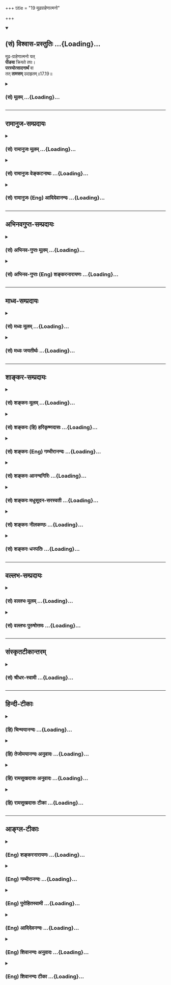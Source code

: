 +++
title = "19 मूढग्राहेणात्मनो"

+++
<div class="js_include" newlevelforh1="2" title="(सं) विश्वास-प्रस्तुतिः" unfilled url="/mahAbhAratam/shlokashaH/06-bhIShma-parva/03-bhagavad-gItA-parva/saMskRtam/vishvAsa-prastutiH/17_shraddhA-traya-vibhA/19_mUDhagrAheNAtmano.md">
<details open><summary><h2>(सं) विश्वास-प्रस्तुतिः ...{Loading}...</h2></summary>

मूढ-ग्राहेणात्मनो यत्  
**पीडया** क्रियते तपः।  
**परस्योत्सादनार्थं** वा  
तत् **तामसम्** उदाहृतम्॥17.19॥
</details>
</div>
<div class="js_include collapsed" newlevelforh1="3" title="(सं) मूलम्" unfilled url="/mahAbhAratam/shlokashaH/06-bhIShma-parva/03-bhagavad-gItA-parva/saMskRtam/mUlam/17_shraddhA-traya-vibhA/19_mUDhagrAheNAtmano.md">
<details><summary><h3>(सं) मूलम् ...{Loading}...</h3></summary>

मूढग्राहेणात्मनो यत्पीडया क्रियते तपः।  
परस्योत्सादनार्थं वा तत्तामसमुदाहृतम्।।17.19।।
</details>
</div>


_________________
## रामानुज-सम्प्रदायः
<div class="js_include collapsed" newlevelforh1="3" title="(सं) रामानुजः मूलम्" unfilled url="/mahAbhAratam/shlokashaH/06-bhIShma-parva/03-bhagavad-gItA-parva/saMskRtam/rAmAnujaH/mUlam/17_shraddhA-traya-vibhA/19_mUDhagrAheNAtmano.md">
<details><summary><h3>(सं) रामानुजः मूलम् ...{Loading}...</h3></summary>

।।17.19।। मूढाः -- अविवेकिनः **मूढग्राहेण** मूढैः कृतेन अभिनिविशेन आत्मनः
शक्त्यादिकम् अपरीक्ष्य आत्म**पीडया यत् तपः क्रियते परस्य उत्सादनार्थं**
च यत् तपः क्रियते; तत् **तामसम् उदाहृतम्।**

</details>
</div>
<div class="js_include collapsed" newlevelforh1="3" title="(सं) रामानुजः वेङ्कटनाथः" unfilled url="/mahAbhAratam/shlokashaH/06-bhIShma-parva/03-bhagavad-gItA-parva/saMskRtam/rAmAnujaH/venkaTanAthaH/17_shraddhA-traya-vibhA/19_mUDhagrAheNAtmano.md">
<details><summary><h3>(सं) रामानुजः वेङ्कटनाथः ...{Loading}...</h3></summary>

  
  
।।17.19।। अहितप्रवृत्तिहेतुभूतमूढत्वमहितेष्वेव हितत्वभ्रम
इत्यभिप्रायेणाऽऽह -- अविवेकिन इति। मूढानामभिनिवेशेनेति समासार्थः। तत्र
कर्तरि षष्ठीति सुव्यक्त्यर्थमाहमूढैः कृतेनाभिनिवेशेनेति।
सामान्येनोक्तमनुष्ठातरि विशिष्याऽऽहआत्मनः शक्त्यादिकमपरीक्ष्येति।
आदिशब्देन शास्त्रपर्युदस्तत्वम्;अशक्यानि दुरन्तानि समव्ययफलानि च।
असाध्यानि च वस्तूनि नारभेत विचक्षणाः। इत्याद्युक्तविषयदोषाश्च संगृहीताः।
अयथाबलारम्भादिरिहात्मपीडा; तेनाल्पपीडाकरयथाबलवतादिव्यवच्छेदः।
यथोक्तंसन्निरीक्ष्य बलाबलम् इति। स्मरन्ति चदेशं कालं तथाऽऽत्मानं
द्रव्याद्रव्यं प्रयोजनम्। उपपत्तिमवस्थां च ज्ञात्वा शौचं समाचरेत्
इत्यादि।  
  

</details>
</div>
<div class="js_include collapsed" newlevelforh1="3" title="(सं) रामानुजः (Eng) आदिदेवानन्दः" unfilled url="/mahAbhAratam/shlokashaH/06-bhIShma-parva/03-bhagavad-gItA-parva/saMskRtam/rAmAnujaH/english/AdidevAnandaH/17_shraddhA-traya-vibhA/19_mUDhagrAheNAtmano.md">
<details><summary><h3>(सं) रामानुजः (Eng) आदिदेवानन्दः ...{Loading}...</h3></summary>

17.19 Deluded persons are those who lack correct understanding. That austerity which is practised from deluded notion, viz., from the obstinate determination by deluded persons, by self-torture regardless of one's own capacity or which is performed for causing sufferings to others - that is said to be Tamasika.

</details>
</div>


_________________
## अभिनवगुप्त-सम्प्रदायः
<div class="js_include collapsed" newlevelforh1="3" title="(सं) अभिनव-गुप्तः मूलम्" unfilled url="/mahAbhAratam/shlokashaH/06-bhIShma-parva/03-bhagavad-gItA-parva/saMskRtam/abhinava-guptaH/mUlam/17_shraddhA-traya-vibhA/19_mUDhagrAheNAtmano.md">
<details><summary><h3>(सं) अभिनव-गुप्तः मूलम् ...{Loading}...</h3></summary>

।।17.17 -- 17.19।। श्रद्धयेत्यादि तामसमुदाहृतम् इत्यन्तम्। त्रिविधेऽपि
तपसि श्रद्धा। सात्त्विकस्य हि तन्मयी एव श्रद्धा। राजसस्य तु रजसि
दम्भादावेव श्रद्धा। तमोनिष्ठस्य पुनः परोत्सादनादावेव श्रद्धा। इति
त्रिविधमपि तपः श्रद्धयोपेतमिति मुनिराह।

</details>
</div>
<div class="js_include collapsed" newlevelforh1="3" title="(सं) अभिनव-गुप्तः (Eng) शङ्करनारायणः" unfilled url="/mahAbhAratam/shlokashaH/06-bhIShma-parva/03-bhagavad-gItA-parva/saMskRtam/abhinava-guptaH/english/shankaranArAyaNaH/17_shraddhA-traya-vibhA/19_mUDhagrAheNAtmano.md">
<details><summary><h3>(सं) अभिनव-गुप्तः (Eng) शङ्करनारायणः ...{Loading}...</h3></summary>

17.17-19 Sraddhaya etc. upto tamasam udahrtam. There is faith in all the
three-fold austerity. the faith of a man of the Sattva is full of
austerity itself. The faith of a man of the Rajas is in the Rajas i.e,
showing (or hyprocricy) etc. But, the faith (or desire) of a man well
established in the Tamas is merely in ruining others. Thus the sage
speaks of all the three-fold austerity practised with faith.

</details>
</div>


_________________
## माध्व-सम्प्रदायः
<div class="js_include collapsed" newlevelforh1="3" title="(सं) मध्वः मूलम्" unfilled url="/mahAbhAratam/shlokashaH/06-bhIShma-parva/03-bhagavad-gItA-parva/saMskRtam/madhvaH/mUlam/17_shraddhA-traya-vibhA/19_mUDhagrAheNAtmano.md">
<details><summary><h3>(सं) मध्वः मूलम् ...{Loading}...</h3></summary>

।।17.19।। Sri Madhvacharya did not comment on this sloka.,

</details>
</div>
<div class="js_include collapsed" newlevelforh1="3" title="(सं) मध्वः जयतीर्थः" unfilled url="/mahAbhAratam/shlokashaH/06-bhIShma-parva/03-bhagavad-gItA-parva/saMskRtam/madhvaH/jayatIrthaH/17_shraddhA-traya-vibhA/19_mUDhagrAheNAtmano.md">
<details><summary><h3>(सं) मध्वः जयतीर्थः ...{Loading}...</h3></summary>

।।17.19।। Sri Jayatirtha did not comment on this sloka.  
  

</details>
</div>


_________________
## शाङ्कर-सम्प्रदायः
<div class="js_include collapsed" newlevelforh1="3" title="(सं) शङ्करः मूलम्" unfilled url="/mahAbhAratam/shlokashaH/06-bhIShma-parva/03-bhagavad-gItA-parva/saMskRtam/shankaraH/mUlam/17_shraddhA-traya-vibhA/19_mUDhagrAheNAtmano.md">
<details><summary><h3>(सं) शङ्करः मूलम् ...{Loading}...</h3></summary>

।।17.19।। --,**मूढग्राहेण** अविवेकनिश्चयेन **आत्मनः पीडया यत् क्रियते
तपः परस्य उत्सादनार्थं** विनाशार्थं **वा; तत् तामसं** तपः
**उदाहृतम्**।। इदानीं दानत्रैविध्यम् उच्यते --,

</details>
</div>
<div class="js_include collapsed" newlevelforh1="3" title="(सं) शङ्करः (हि) हरिकृष्णदासः" unfilled url="/mahAbhAratam/shlokashaH/06-bhIShma-parva/03-bhagavad-gItA-parva/saMskRtam/shankaraH/hindI/harikRShNadAsaH/17_shraddhA-traya-vibhA/19_mUDhagrAheNAtmano.md">
<details><summary><h3>(सं) शङ्करः (हि) हरिकृष्णदासः ...{Loading}...</h3></summary>

।।17.19।। जो तप अपने शरीरको पीड़ा पहुँचाकर या दूसरेका बुरा करनेके लिये
मूढ़तापूर्वक आग्रहसे अर्थात् अज्ञानपूर्वक निश्चयसे किया जाता है; वह
तामसी तप कहा गया है।

</details>
</div>
<div class="js_include collapsed" newlevelforh1="3" title="(सं) शङ्करः (Eng) गम्भीरानन्दः" unfilled url="/mahAbhAratam/shlokashaH/06-bhIShma-parva/03-bhagavad-gItA-parva/saMskRtam/shankaraH/english/gambhIrAnandaH/17_shraddhA-traya-vibhA/19_mUDhagrAheNAtmano.md">
<details><summary><h3>(सं) शङ्करः (Eng) गम्भीरानन्दः ...{Loading}...</h3></summary>

17.19 Yat, that; tapah, austerity; which is kriyate, under-taken;
mudha-grahena, with a foolish intent, with a conviction arising out of
non-discriminating; pidaya, causing pain; atmanah, to oneself (to one's
body etc.); va, or; utsadanartham, for the destruction; parasya, of
another; tat, that; is udahrtam, said to be; an austerity tamasam, born
of tamas. Now the classification of charity is being spoken of:

</details>
</div>
<div class="js_include collapsed" newlevelforh1="3" title="(सं) शङ्करः आनन्दगिरिः" unfilled url="/mahAbhAratam/shlokashaH/06-bhIShma-parva/03-bhagavad-gItA-parva/saMskRtam/shankaraH/AnandagiriH/17_shraddhA-traya-vibhA/19_mUDhagrAheNAtmano.md">
<details><summary><h3>(सं) शङ्करः आनन्दगिरिः ...{Loading}...</h3></summary>

।।17.19।। तामसं तपः संगृह्णाति -- **मूढेति।** मूढोऽत्यन्ताविवेकी तस्य
ग्राहो नामाग्रहोऽभिनिवेशस्तेनेत्याह -- **अविवेकेति।** आत्मनः स्वस्य
देहादेरित्यर्थः।

</details>
</div>
<div class="js_include collapsed" newlevelforh1="3" title="(सं) शङ्करः मधुसूदन-सरस्वती" unfilled url="/mahAbhAratam/shlokashaH/06-bhIShma-parva/03-bhagavad-gItA-parva/saMskRtam/shankaraH/madhusUdana-sarasvatI/17_shraddhA-traya-vibhA/19_mUDhagrAheNAtmano.md">
<details><summary><h3>(सं) शङ्करः मधुसूदन-सरस्वती ...{Loading}...</h3></summary>

।।17.19।। मूढेति। मूढग्राहेणावेवेकातिशयकृतेन दुराग्रहेणात्मनो
देहेन्द्रियसंघातस्य पीडया यत्तपः क्रियते परस्योत्सादनार्थं वान्यस्य
विनाशार्थमभिचाररूपं वा तत्तामसमुदाहृतं शिष्टैः।

</details>
</div>
<div class="js_include collapsed" newlevelforh1="3" title="(सं) शङ्करः नीलकण्ठः" unfilled url="/mahAbhAratam/shlokashaH/06-bhIShma-parva/03-bhagavad-gItA-parva/saMskRtam/shankaraH/nIlakaNThaH/17_shraddhA-traya-vibhA/19_mUDhagrAheNAtmano.md">
<details><summary><h3>(सं) शङ्करः नीलकण्ठः ...{Loading}...</h3></summary>

।।17.19।। मूढग्राहेणाविवेककृतेन दुराग्रहेण। आत्मनः शरीरस्य उत्सादनार्थं
विनाशार्थम्।

</details>
</div>
<div class="js_include collapsed" newlevelforh1="3" title="(सं) शङ्करः धनपतिः" unfilled url="/mahAbhAratam/shlokashaH/06-bhIShma-parva/03-bhagavad-gItA-parva/saMskRtam/shankaraH/dhanapatiH/17_shraddhA-traya-vibhA/19_mUDhagrAheNAtmano.md">
<details><summary><h3>(सं) शङ्करः धनपतिः ...{Loading}...</h3></summary>

।।17.19।। एवं राजसं तप उक्त्वा तामसं तदाह। मूढग्राहेण अविवेकनिश्चयेन
यद्येते तपश्चरन्ति तर्ह्यहमप्येतत्तपसोऽधिकं
करिष्यामीत्येवमादिरुपेणात्मनः पीडया परस्योत्सादनार्थं वा एतादृशोऽयं
कायिकवाचिकमानसतपोयुक्तोऽतोऽस्याज्ञापालनेनास्मदीयं कार्यं सर्वं
सेत्स्यतीति बुद्धिं राजादीनामुत्पाद्य परस्य शत्रोर्नाशार्थं वा यत्तपः
क्रियते तत्तामसमुदाहृतं शिष्टैः।

</details>
</div>


_________________
## वल्लभ-सम्प्रदायः
<div class="js_include collapsed" newlevelforh1="3" title="(सं) वल्लभः मूलम्" unfilled url="/mahAbhAratam/shlokashaH/06-bhIShma-parva/03-bhagavad-gItA-parva/saMskRtam/vallabhaH/mUlam/17_shraddhA-traya-vibhA/19_mUDhagrAheNAtmano.md">
<details><summary><h3>(सं) वल्लभः मूलम् ...{Loading}...</h3></summary>

।।17.19।। Sri Vallabhacharya did not comment on this sloka.

</details>
</div>
<div class="js_include collapsed" newlevelforh1="3" title="(सं) वल्लभः पुरुषोत्तमः" unfilled url="/mahAbhAratam/shlokashaH/06-bhIShma-parva/03-bhagavad-gItA-parva/saMskRtam/vallabhaH/puruShottamaH/17_shraddhA-traya-vibhA/19_mUDhagrAheNAtmano.md">
<details><summary><h3>(सं) वल्लभः पुरुषोत्तमः ...{Loading}...</h3></summary>

  
  
।।17.19।। तामसमाह -- मूढेति। मूढग्राहेण मूर्खताजनितदुराग्रहेण आत्मना
जीवस्य पीडया यत्तपः क्रियते; वा परस्योत्सादनार्थं अन्यस्य विनाशार्थं
तत्तामसमुदाहृतं; सम्यक् न युक्तमित्यर्थः।  
  

</details>
</div>


_________________
## संस्कृतटीकान्तरम्
<div class="js_include collapsed" newlevelforh1="3" title="(सं) श्रीधर-स्वामी" unfilled url="/mahAbhAratam/shlokashaH/06-bhIShma-parva/03-bhagavad-gItA-parva/saMskRtam/shrIdhara-svAmI/17_shraddhA-traya-vibhA/19_mUDhagrAheNAtmano.md">
<details><summary><h3>(सं) श्रीधर-स्वामी ...{Loading}...</h3></summary>

।।17.19।। तामसं तप आह **-- मूढेति।** मूढग्राहेणाविवेककृतेन
दुराग्रहेणात्मनः पीडया यत्तपः क्रियते परस्योत्सादनार्थं वाऽन्यस्य
विनाशार्थमभिचाररूपं तत्तामसमुदाहृतं कथितम्।

</details>
</div>


_________________
## हिन्दी-टीकाः
<div class="js_include collapsed" newlevelforh1="3" title="(हि) चिन्मयानन्दः" unfilled url="/mahAbhAratam/shlokashaH/06-bhIShma-parva/03-bhagavad-gItA-parva/hindI/chinmayAnandaH/17_shraddhA-traya-vibhA/19_mUDhagrAheNAtmano.md">
<details><summary><h3>(हि) चिन्मयानन्दः ...{Loading}...</h3></summary>

।।17.19।। इस श्लोक का अर्थ स्वत स्पष्ट है। एक तपस्वी साधक को तप के
वास्तविक स्वरूप; उसके प्रयोजन तथा विधि का सम्यक् ज्ञान होना चाहिए। इस
ज्ञान के अभाव में साधक अपने व्यक्तित्व के सुगठन तथा आत्मसाक्षात्कार के
मार्ग पर अग्रसर नहीं हो सकता। वेदोपदिष्ट तप का विपरीत अर्थ समझने पर
मनुष्य उसके द्वारा केवल स्वयं को ही पीड़ित कर सकता है। ऐसे आत्मपीड़न से
शुद्ध आत्मा का सौन्दर्य अभिव्यक्त नहीं हो सकता वह तो हमारे पूर्णस्वरूप
का केवल उपाहासास्पद व्यंगचित्र ही चित्रित कर सकता है। मूढ़ तामस तप का फल
कुरूप व्यक्तित्व; विकृत भावनाएं और हीन आदर्श ही हो सकता है। दान के भी तीन
प्रकार होते हैं; जिन्हें अगले श्लोक में बताया जा रहा है

</details>
</div>
<div class="js_include collapsed" newlevelforh1="3" title="(हि) तेजोमयानन्दः अनुवादः" unfilled url="/mahAbhAratam/shlokashaH/06-bhIShma-parva/03-bhagavad-gItA-parva/hindI/tejomayAnandaH/anuvAdaH/17_shraddhA-traya-vibhA/19_mUDhagrAheNAtmano.md">
<details><summary><h3>(हि) तेजोमयानन्दः अनुवादः ...{Loading}...</h3></summary>

।।17.19।। जो तप मूढ़तापूर्वक स्वयं को पीड़ित करते हुए अथवा अन्य लोगों के
नाश के लिए किया जाता है, वह तप तामस कहा गया है।।

</details>
</div>
<div class="js_include collapsed" newlevelforh1="3" title="(हि) रामसुखदासः अनुवादः" unfilled url="/mahAbhAratam/shlokashaH/06-bhIShma-parva/03-bhagavad-gItA-parva/hindI/rAmasukhadAsaH/anuvAdaH/17_shraddhA-traya-vibhA/19_mUDhagrAheNAtmano.md">
<details><summary><h3>(हि) रामसुखदासः अनुवादः ...{Loading}...</h3></summary>

।।17.19।। जो तप मूढ़तापूर्वक हठसे अपनेको पीड़ा देकर अथवा दूसरोंको कष्ट
देनेके लिये किया जाता है, वह तप तामस कहा गया है।

</details>
</div>
<div class="js_include collapsed" newlevelforh1="3" title="(हि) रामसुखदासः टीका" unfilled url="/mahAbhAratam/shlokashaH/06-bhIShma-parva/03-bhagavad-gItA-parva/hindI/rAmasukhadAsaH/TIkA/17_shraddhA-traya-vibhA/19_mUDhagrAheNAtmano.md">
<details><summary><h3>(हि) रामसुखदासः टीका ...{Loading}...</h3></summary>

।।17.19।।***व्याख्या --***  **मूढग्राहेणात्मनो यत्पीडया क्रियते तपः
--** तामस तपमें मूढ़तापूर्वक आग्रह होनेसे अपनेआपको पीड़ा देकर तप किया
जाता है। तामस मनुष्योंमें मूढ़ताकी प्रधानता रहती है अतः जिसमें शरीरको;
मनको कष्ट हो; उसीको वे तप मानते हैं।**परस्योत्सादनार्थं वा --** अथवा वे
दूसरोंको दुःख देनेके लिये तप करते हैं। उनका भाव रहता है कि शक्ति प्राप्त
करनेके लिये तप (संयम आदि) करनेमें मुझे भले ही कष्ट सहना पड़े; पर
दूसरोंको नष्टभ्रष्ट तो करना ही है। तामस मनुष्य दूसरोंको दुःख देनेके लिये
उन तीन (कायिक; वाचिक और मानसिक) तपोंके आंशिक भागके सिवाय मनमाने ढंगसे
उपवास करना; शीतघामको सहना आदि तप भी कर सकता है।**तत्तामसमुदाहृतम् --**
तामस मनुष्यका उद्देश्य ही दूसरोंको कष्ट देनेका; उनका अनिष्ट करनेका रहता
है। अतः ऐसे उद्देश्यसे किया गया तप तामस कहलाता है। \[सात्त्विक मनुष्य
फलकी इच्छा न रखकर परमश्रद्धासे तप करता है; इसलिये वास्तवमें वही मनुष्य
कहलानेलायक हैं। राजस मनुष्य सत्कार; मान; पूजा तथा दम्भके लिये तप करता
है; इसलिये वह मनुष्य कहलानेलायक नहीं है क्योंकि सत्कार; मान आदि तो
पशुपक्षियोंको भी प्रिय लगते हैं और वे बेचारे दम्भ भी नहीं करते तामस
मनुष्य तो पशुओंसे भी नीचे हैं क्योंकि पशुपक्षी स्वयं दुःख पाकर दूसरोंको
दुःख तो नहीं देते; पर यह तामस मनुष्य तो स्वयं दुःख पाकर दूसरोंको दुःख
देता है। \]  
  
***सम्बन्ध --***  अब भगवान् आगेके तीन श्लोकोंमें क्रमशः सात्त्विक;
राजस और तामस दानके लक्षण बताते हैं।

</details>
</div>


_________________
## आङ्ग्ल-टीकाः
<div class="js_include collapsed" newlevelforh1="3" title="(Eng) शङ्करनारायणः" unfilled url="/mahAbhAratam/shlokashaH/06-bhIShma-parva/03-bhagavad-gItA-parva/english/shankaranArAyaNaH/17_shraddhA-traya-vibhA/19_mUDhagrAheNAtmano.md">
<details><summary><h3>(Eng) शङ्करनारायणः ...{Loading}...</h3></summary>

17.19. What austerity is practised with foolish obstinacy \[and\] with self-torture only in order to destroy other person-that is declared to be of the Tamas.

</details>
</div>
<div class="js_include collapsed" newlevelforh1="3" title="(Eng) गम्भीरानन्दः" unfilled url="/mahAbhAratam/shlokashaH/06-bhIShma-parva/03-bhagavad-gItA-parva/english/gambhIrAnandaH/17_shraddhA-traya-vibhA/19_mUDhagrAheNAtmano.md">
<details><summary><h3>(Eng) गम्भीरानन्दः ...{Loading}...</h3></summary>

17.19 That austerity which is undertaken with a foolish intent, by causing pain to oneself, or for the destruction of others-that is said to be born of tamas.

</details>
</div>
<div class="js_include collapsed" newlevelforh1="3" title="(Eng) पुरोहितस्वामी" unfilled url="/mahAbhAratam/shlokashaH/06-bhIShma-parva/03-bhagavad-gItA-parva/english/purohitasvAmI/17_shraddhA-traya-vibhA/19_mUDhagrAheNAtmano.md">
<details><summary><h3>(Eng) पुरोहितस्वामी ...{Loading}...</h3></summary>

17.19 Austerity done under delusion, and accompanied with sorcery or torture to oneself or another, may be assumed to spring from Ignorance.

</details>
</div>
<div class="js_include collapsed" newlevelforh1="3" title="(Eng) आदिदेवनन्दः" unfilled url="/mahAbhAratam/shlokashaH/06-bhIShma-parva/03-bhagavad-gItA-parva/english/AdidevanandaH/17_shraddhA-traya-vibhA/19_mUDhagrAheNAtmano.md">
<details><summary><h3>(Eng) आदिदेवनन्दः ...{Loading}...</h3></summary>

17.19 That austerity which is practised from deluded notions by means of self-torture or in order to injure another is said to be Tamasika.

</details>
</div>
<div class="js_include collapsed" newlevelforh1="3" title="(Eng) शिवानन्दः अनुवादः" unfilled url="/mahAbhAratam/shlokashaH/06-bhIShma-parva/03-bhagavad-gItA-parva/english/shivAnandaH/anuvAdaH/17_shraddhA-traya-vibhA/19_mUDhagrAheNAtmano.md">
<details><summary><h3>(Eng) शिवानन्दः अनुवादः ...{Loading}...</h3></summary>

17.19 That austerity which is practised out of a foolish notion, with self-torture, or for the purpose of destroying another, is declared to be Tamasic.

</details>
</div>
<div class="js_include collapsed" newlevelforh1="3" title="(Eng) शिवानन्दः टीका" unfilled url="/mahAbhAratam/shlokashaH/06-bhIShma-parva/03-bhagavad-gItA-parva/english/shivAnandaH/TIkA/17_shraddhA-traya-vibhA/19_mUDhagrAheNAtmano.md">
<details><summary><h3>(Eng) शिवानन्दः टीका ...{Loading}...</h3></summary>

17.19 मूढग्राहेण out of a foolish notion; आत्मनः of the self; यत् which;
पीडया with torture; क्रियते is practised; तपः austerity; परस्य of another; उत्सादनार्थम् for the purpose of destroying; वा or; तत् that;
तामसम् Tamasic; उदाहृतम् is declared.Commentary Some burn sulphur in a pot and place it on their head. Some thrust hooks of iron into their flesh. Some hang themselves with their head downwards over fire and swallow smoke. Some stand in cold water immersed up to the neck. Some torture the body by lighting fires on the four sides (with the sun as the fifth fire -- this is known as the Panchagni Tapas). Some sit in the centre of a circle of fire. Such austerities are Tamasic. These will not help one to attain knowledge of the Self.

</details>
</div>
